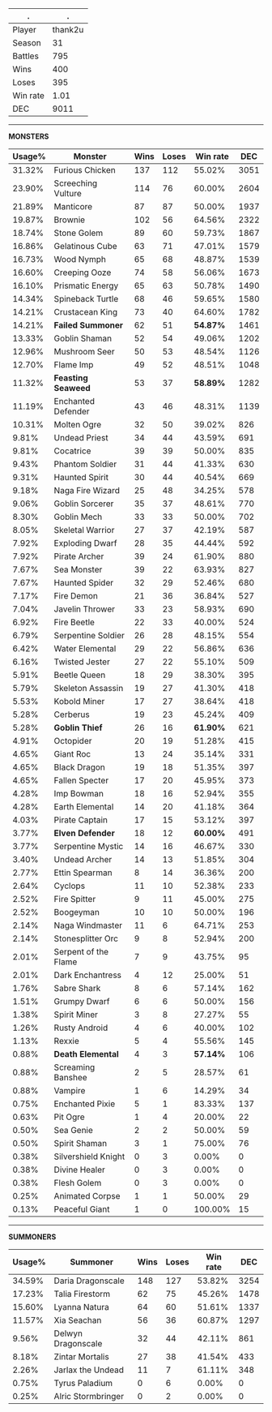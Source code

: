 .|.
|-|-
Player|thank2u
Season|31
Battles|795
Wins|400
Loses|395
Win rate|1.01
DEC|9011

---
**MONSTERS**

Usage%|Monster|Wins|Loses|Win rate|DEC|
-|-|-|-|-|-|
31.32%|Furious Chicken|137|112|55.02%|3051|
23.90%|Screeching Vulture|114|76|60.00%|2604|
21.89%|Manticore|87|87|50.00%|1937|
19.87%|Brownie|102|56|64.56%|2322|
18.74%|Stone Golem|89|60|59.73%|1867|
16.86%|Gelatinous Cube|63|71|47.01%|1579|
16.73%|Wood Nymph|65|68|48.87%|1539|
16.60%|Creeping Ooze|74|58|56.06%|1673|
16.10%|Prismatic Energy|65|63|50.78%|1490|
14.34%|Spineback Turtle|68|46|59.65%|1580|
14.21%|Crustacean King|73|40|64.60%|1782|
14.21%|**Failed Summoner**|62|51|**54.87%**|1461|
13.33%|Goblin Shaman|52|54|49.06%|1202|
12.96%|Mushroom Seer|50|53|48.54%|1126|
12.70%|Flame Imp|49|52|48.51%|1048|
11.32%|**Feasting Seaweed**|53|37|**58.89%**|1282|
11.19%|Enchanted Defender|43|46|48.31%|1139|
10.31%|Molten Ogre|32|50|39.02%|826|
9.81%|Undead Priest|34|44|43.59%|691|
9.81%|Cocatrice|39|39|50.00%|835|
9.43%|Phantom Soldier|31|44|41.33%|630|
9.31%|Haunted Spirit|30|44|40.54%|669|
9.18%|Naga Fire Wizard|25|48|34.25%|578|
9.06%|Goblin Sorcerer|35|37|48.61%|770|
8.30%|Goblin Mech|33|33|50.00%|702|
8.05%|Skeletal Warrior|27|37|42.19%|587|
7.92%|Exploding Dwarf|28|35|44.44%|592|
7.92%|Pirate Archer|39|24|61.90%|880|
7.67%|Sea Monster|39|22|63.93%|827|
7.67%|Haunted Spider|32|29|52.46%|680|
7.17%|Fire Demon|21|36|36.84%|527|
7.04%|Javelin Thrower|33|23|58.93%|690|
6.92%|Fire Beetle|22|33|40.00%|524|
6.79%|Serpentine Soldier|26|28|48.15%|554|
6.42%|Water Elemental|29|22|56.86%|636|
6.16%|Twisted Jester|27|22|55.10%|509|
5.91%|Beetle Queen|18|29|38.30%|395|
5.79%|Skeleton Assassin|19|27|41.30%|418|
5.53%|Kobold Miner|17|27|38.64%|418|
5.28%|Cerberus|19|23|45.24%|409|
5.28%|**Goblin Thief**|26|16|**61.90%**|621|
4.91%|Octopider|20|19|51.28%|415|
4.65%|Giant Roc|13|24|35.14%|331|
4.65%|Black Dragon|19|18|51.35%|397|
4.65%|Fallen Specter|17|20|45.95%|373|
4.28%|Imp Bowman|18|16|52.94%|355|
4.28%|Earth Elemental|14|20|41.18%|364|
4.03%|Pirate Captain|17|15|53.12%|397|
3.77%|**Elven Defender**|18|12|**60.00%**|491|
3.77%|Serpentine Mystic|14|16|46.67%|330|
3.40%|Undead Archer|14|13|51.85%|304|
2.77%|Ettin Spearman|8|14|36.36%|200|
2.64%|Cyclops|11|10|52.38%|233|
2.52%|Fire Spitter|9|11|45.00%|275|
2.52%|Boogeyman|10|10|50.00%|196|
2.14%|Naga Windmaster|11|6|64.71%|253|
2.14%|Stonesplitter Orc|9|8|52.94%|200|
2.01%|Serpent of the Flame|7|9|43.75%|95|
2.01%|Dark Enchantress|4|12|25.00%|51|
1.76%|Sabre Shark|8|6|57.14%|162|
1.51%|Grumpy Dwarf|6|6|50.00%|156|
1.38%|Spirit Miner|3|8|27.27%|55|
1.26%|Rusty Android|4|6|40.00%|102|
1.13%|Rexxie|5|4|55.56%|145|
0.88%|**Death Elemental**|4|3|**57.14%**|106|
0.88%|Screaming Banshee|2|5|28.57%|61|
0.88%|Vampire|1|6|14.29%|34|
0.75%|Enchanted Pixie|5|1|83.33%|137|
0.63%|Pit Ogre|1|4|20.00%|22|
0.50%|Sea Genie|2|2|50.00%|59|
0.50%|Spirit Shaman|3|1|75.00%|76|
0.38%|Silvershield Knight|0|3|0.00%|0|
0.38%|Divine Healer|0|3|0.00%|0|
0.38%|Flesh Golem|0|3|0.00%|0|
0.25%|Animated Corpse|1|1|50.00%|29|
0.13%|Peaceful Giant|1|0|100.00%|15|

---
**SUMMONERS**

Usage%|Summoner|Wins|Loses|Win rate|DEC|
-|-|-|-|-|-|
34.59%|Daria Dragonscale|148|127|53.82%|3254|
17.23%|Talia Firestorm|62|75|45.26%|1478|
15.60%|Lyanna Natura|64|60|51.61%|1337|
11.57%|Xia Seachan|56|36|60.87%|1297|
9.56%|Delwyn Dragonscale|32|44|42.11%|861|
8.18%|Zintar Mortalis|27|38|41.54%|433|
2.26%|Jarlax the Undead|11|7|61.11%|348|
0.75%|Tyrus Paladium|0|6|0.00%|0|
0.25%|Alric Stormbringer|0|2|0.00%|0|
